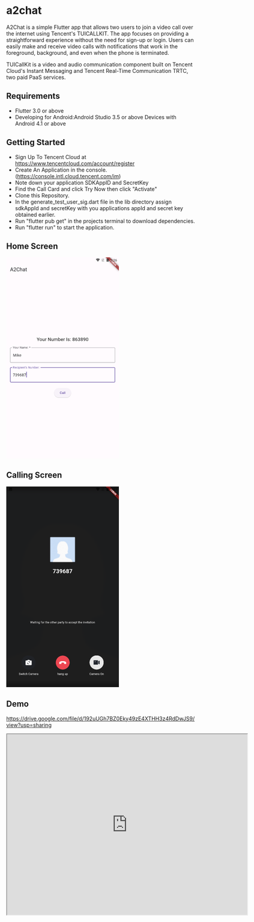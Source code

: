 # a2chat

A2Chat is a simple Flutter app that allows two users to join a video call over the internet using Tencent's TUICALLKIT. The app focuses on providing a straightforward experience without the need for sign-up or login. Users can easily make and receive video calls with notifications that work in the foreground, background, and even when the phone is terminated.

TUICallKit is a video and audio communication component built on Tencent Cloud's Instant Messaging and Tencent Real-Time Communication TRTC, two paid PaaS services.

## Requirements

- Flutter 3.0 or above
- Developing for Android:Android Studio 3.5 or above Devices with Android 4.1 or above

## Getting Started

- Sign Up To Tencent Cloud at https://www.tencentcloud.com/account/register
- Create An Application in the console. (https://console.intl.cloud.tencent.com/im)
- Note down your application SDKAppID and SecretKey
- Find the Call Card and click Try Now then click "Activate"
- Clone this Repository.
- In the generate_test_user_sig.dart file in the lib directory assign sdkAppId and secretKey with you applications appId and secret key obtained earlier.
- Run "flutter pub get" in the projects terminal to download dependencies.
- Run "flutter run" to start the application.

## Home Screen

<img src="assets/Home.png" alt="Alt Text" style="width:300px;"/>


## Calling Screen

<img src="assets/Calling.png" alt="Alt Text" style="width:300px;"/>

## Demo
https://drive.google.com/file/d/192uUGh7BZ0Eky49zE4XTHH3z4RdDwJS9/view?usp=sharing



<iframe src="https://drive.google.com/uc?export=preview&id=192uUGh7BZ0Eky49zE4XTHH3z4RdDwJS9" width="640" height="480"></iframe>
